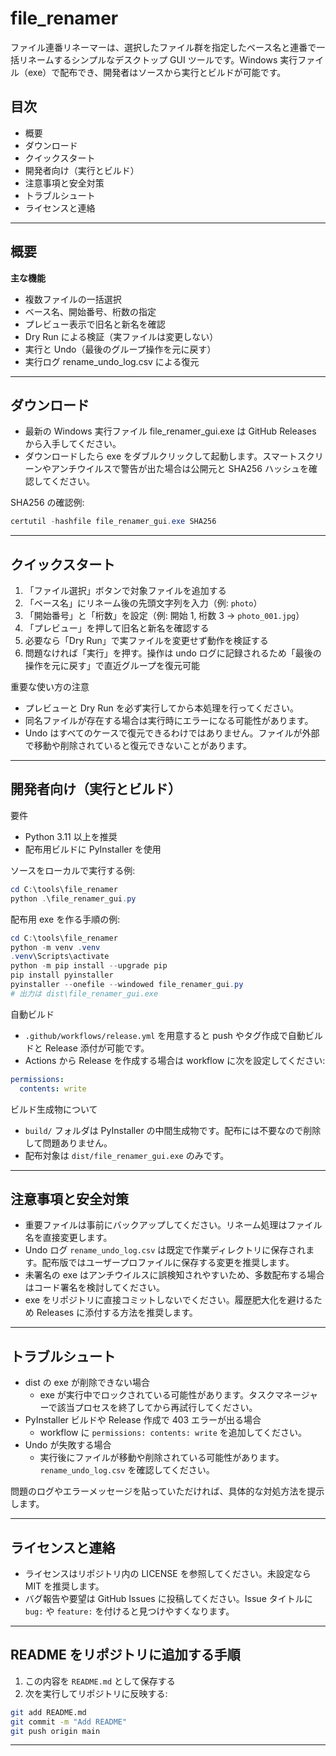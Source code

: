 # file_renamer

ファイル連番リネーマーは、選択したファイル群を指定したベース名と連番で一括リネームするシンプルなデスクトップ GUI ツールです。Windows 実行ファイル（exe）で配布でき、開発者はソースから実行とビルドが可能です。

## 目次
- 概要
- ダウンロード
- クイックスタート
- 開発者向け（実行とビルド）
- 注意事項と安全対策
- トラブルシュート
- ライセンスと連絡

---

## 概要
**主な機能**
- 複数ファイルの一括選択  
- ベース名、開始番号、桁数の指定  
- プレビュー表示で旧名と新名を確認  
- Dry Run による検証（実ファイルは変更しない）  
- 実行と Undo（最後のグループ操作を元に戻す）  
- 実行ログ rename_undo_log.csv による復元

---

## ダウンロード
- 最新の Windows 実行ファイル file_renamer_gui.exe は GitHub Releases から入手してください。  
- ダウンロードしたら exe をダブルクリックして起動します。スマートスクリーンやアンチウイルスで警告が出た場合は公開元と SHA256 ハッシュを確認してください。

SHA256 の確認例:
```powershell
certutil -hashfile file_renamer_gui.exe SHA256
```

---

## クイックスタート
1. 「ファイル選択」ボタンで対象ファイルを追加する  
2. 「ベース名」にリネーム後の先頭文字列を入力（例: `photo`）  
3. 「開始番号」と「桁数」を設定（例: 開始 1, 桁数 3 → `photo_001.jpg`）  
4. 「プレビュー」を押して旧名と新名を確認する  
5. 必要なら「Dry Run」で実ファイルを変更せず動作を検証する  
6. 問題なければ「実行」を押す。操作は undo ログに記録されるため「最後の操作を元に戻す」で直近グループを復元可能

重要な使い方の注意
- プレビューと Dry Run を必ず実行してから本処理を行ってください。  
- 同名ファイルが存在する場合は実行時にエラーになる可能性があります。  
- Undo はすべてのケースで復元できるわけではありません。ファイルが外部で移動や削除されていると復元できないことがあります。

---

## 開発者向け（実行とビルド）
要件
- Python 3.11 以上を推奨  
- 配布用ビルドに PyInstaller を使用

ソースをローカルで実行する例:
```powershell
cd C:\tools\file_renamer
python .\file_renamer_gui.py
```

配布用 exe を作る手順の例:
```powershell
cd C:\tools\file_renamer
python -m venv .venv
.venv\Scripts\activate
python -m pip install --upgrade pip
pip install pyinstaller
pyinstaller --onefile --windowed file_renamer_gui.py
# 出力は dist\file_renamer_gui.exe
```

自動ビルド
- `.github/workflows/release.yml` を用意すると push やタグ作成で自動ビルドと Release 添付が可能です。  
- Actions から Release を作成する場合は workflow に次を設定してください:
```yaml
permissions:
  contents: write
```

ビルド生成物について
- `build/` フォルダは PyInstaller の中間生成物です。配布には不要なので削除して問題ありません。  
- 配布対象は `dist/file_renamer_gui.exe` のみです。

---

## 注意事項と安全対策
- 重要ファイルは事前にバックアップしてください。リネーム処理はファイル名を直接変更します。  
- Undo ログ `rename_undo_log.csv` は既定で作業ディレクトリに保存されます。配布版ではユーザープロファイルに保存する変更を推奨します。  
- 未署名の exe はアンチウイルスに誤検知されやすいため、多数配布する場合はコード署名を検討してください。  
- exe をリポジトリに直接コミットしないでください。履歴肥大化を避けるため Releases に添付する方法を推奨します。

---

## トラブルシュート
- dist の exe が削除できない場合  
  - exe が実行中でロックされている可能性があります。タスクマネージャーで該当プロセスを終了してから再試行してください。  
- PyInstaller ビルドや Release 作成で 403 エラーが出る場合  
  - workflow に `permissions: contents: write` を追加してください。  
- Undo が失敗する場合  
  - 実行後にファイルが移動や削除されている可能性があります。`rename_undo_log.csv` を確認してください。

問題のログやエラーメッセージを貼っていただければ、具体的な対処方法を提示します。

---

## ライセンスと連絡
- ライセンスはリポジトリ内の LICENSE を参照してください。未設定なら MIT を推奨します。  
- バグ報告や要望は GitHub Issues に投稿してください。Issue タイトルに `bug:` や `feature:` を付けると見つけやすくなります。

---

## README をリポジトリに追加する手順
1. この内容を `README.md` として保存する  
2. 次を実行してリポジトリに反映する:
```bash
git add README.md
git commit -m "Add README"
git push origin main
```

---

